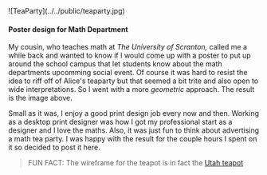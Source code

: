 <main>
  ![TeaParty](../../public/teaparty.jpg)

  #### Poster design for Math Department

  My cousin, who teaches math at *The University of Scranton,* called me a while back and wanted to know if I would come up with a poster to put up around the school campus that let students know about the math departments upcomming social event. Of course it was hard to resist the idea to riff off of Alice's teaparty but that seemed a bit trite and also open to wide interpretations. So I went with a more *geometric* approach. The result is the image above.

  Small as it was, I enjoy a good print design job every now and then. Working as a desktop print designer was how I got my professional start as a designer and I love the maths. Also, it was just fun to think about advertising a math tea party. I was happy with the result for the couple hours I spent on it so decided to post it here.

  > FUN FACT: The wireframe for the teapot is in fact the [Utah teapot](https://en.wikipedia.org/wiki/Utah_teapot)
</main>
